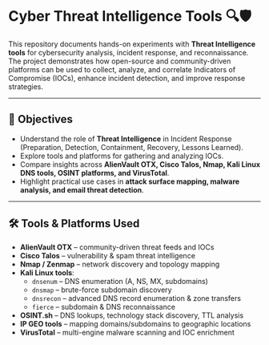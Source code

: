 # Cyber Threat Intelligence Tools 🔍🛡️

This repository documents hands-on experiments with **Threat Intelligence tools** for cybersecurity analysis, incident response, and reconnaissance.  
The project demonstrates how open-source and community-driven platforms can be used to collect, analyze, and correlate Indicators of Compromise (IOCs), enhance incident detection, and improve response strategies.  

---

## 📌 Objectives
- Understand the role of **Threat Intelligence** in Incident Response (Preparation, Detection, Containment, Recovery, Lessons Learned).
- Explore tools and platforms for gathering and analyzing IOCs.
- Compare insights across **AlienVault OTX, Cisco Talos, Nmap, Kali Linux DNS tools, OSINT platforms, and VirusTotal**.
- Highlight practical use cases in **attack surface mapping, malware analysis, and email threat detection**.

---

## 🛠️ Tools & Platforms Used
- **AlienVault OTX** – community-driven threat feeds and IOCs  
- **Cisco Talos** – vulnerability & spam threat intelligence  
- **Nmap / Zenmap** – network discovery and topology mapping  
- **Kali Linux tools**:  
  - `dnsenum` – DNS enumeration (A, NS, MX, subdomains)  
  - `dnsmap` – brute-force subdomain discovery  
  - `dnsrecon` – advanced DNS record enumeration & zone transfers  
  - `fierce` – subdomain & DNS reconnaissance  
- **OSINT.sh** – DNS lookups, technology stack discovery, TTL analysis  
- **IP GEO tools** – mapping domains/subdomains to geographic locations  
- **VirusTotal** – multi-engine malware scanning and IOC enrichment  
